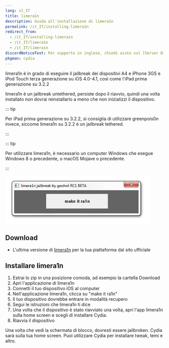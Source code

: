 ```yaml
---
lang: it_IT
title: limera1n
description: Guida all'installazione di limera1n
permalink: /it_IT/installing-limera1n
redirect_from:
  - /it_IT/installing-limerain
  - /it_IT/limera1n
  - /it_IT/limerain
discordNoticeText: Per supporto in inglese, chiedi aiuto sul [Server Discord](http://discord.legacyjailbreak.com/) di r/LegacyJailbreak.
pkgman: cydia
---
```


limera1n è in grado di eseguire il jailbreak dei dispositivi A4 e iPhone 3GS e iPod Touch terza generazione su iOS 4.0-4.1, così come l'iPad prima generazione su 3.2.2

limera1n è un jailbreak untethered, persiste dopo il riavvio, quindi una volta installato non dovrai reinstallarlo a meno che non inizializzi il dispositivo.

::: tip

Per iPad prima generazione su 3.2.2, si consiglia di utilizzare <router-link to="/it_IT/installing-greenpois0n">greenpois0n</router-link> invece, siccome limera1n su 3.2.2 è un jailbreak tethered.

:::

::: tip

Per utilizzare limera1n, è necessario un computer Windows che esegue Windows 8 o precedente, o macOS Mojave o precedente.

:::

![Uno screenshot di limera1n](/assets/images/limera1n.png)

## Download

- L'ultima versione di [limera1n](http://limera1n.com/) per la tua piattaforma dal sito ufficiale

## Installare limera1n

1. Estrai lo zip in una posizione comoda, ad esempio la cartella Download
1. Apri l'applicazione di limera1n
1. Connetti il tuo dispositivo iOS al computer
1. Nell'applicazione limera1n, clicca su "make it ra1n"
1. Il tuo dispositivo dovrebbe entrare in modalità recupero
1. Segui le istruzioni che limera1n ti dice
1. Una volta che il dispositivo è stato riavviato una volta, apri l'app limera1n sulla home screen e scegli di installare Cydia.
1. Riavvia il dispositivo

Una volta che vedi la schermata di blocco, dovresti essere jailbroken. Cydia sarà sulla tua home screen. Puoi utilizzare Cydia per installare <router-link to="/it_IT/faq/#what-are-tweaks">tweak</router-link>, temi e altro.
